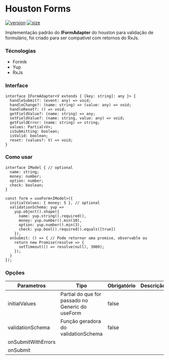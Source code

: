 # Houston Forms

[![version](https://img.shields.io/npm/v/@eduzz/@eduzz/houston-forms)](https://www.npmjs.com/package/@eduzz/houston-forms)
[![size](https://img.shields.io/bundlephobia/min/@eduzz/houston-forms)](https://www.npmjs.com/package/@eduzz/houston-forms)


Implementação padrão do **IFormAdapter** do houston para validação de formulário, foi criado para 
ser compatível com retornos do RxJs.

### Técnologias

* Formik
* Yup
* RxJs

### Interface

```tsx
interface IFormAdapter<V extends { [key: string]: any }> {
  handleSubmit?: (event: any) => void;
  handleChange?: (name: string) => (value: any) => void;
  handleReset?: () => void;
  getFieldValue?: (name: string) => any;
  setFieldValue?: (name: string, value: any) => void;
  getFieldError: (name: string) => string;
  values: Partial<V>;
  isSubmitting: boolean;
  isValid: boolean;
  reset: (values?: V) => void;
}
```

### Como usar

```tsx
interface IModel { // optional
  name: string;
  money: number;
  option: number;
  check: boolean;
}

const form = useForm<IModel>({
  initialValues: { money: 5 }, // optional
  validationSchema: yup =>
    yup.object().shape({
      name: yup.string().required(),
      money: yup.number().min(10),
      option: yup.number().min(3),
      check: yup.bool().required().equals([true])
    }),
  onSubmit: () => { // Pode retornar uma promise, observable ou 
    return new Promise(resolve => {
      setTimeout(() => resolve(null), 3000);
    });
  }
});
```

### Opções 

| Parametros         | Tipo                                             | Obrigatório | Descrição |
|--------------------|--------------------------------------------------|-------------|-----------|
| initialValues      | Partial do que for passado no Generic do useForm | false       |           |
| validationSchema   | Função geradora do validationSchema              | false       |           |
| onSubmitWithErrors |                                                  |             |           |
| onSubmit           |                                                  |             |           |
